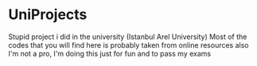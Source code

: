# UniProjects
Stupid project i did in the university (Istanbul Arel University)
Most of the codes that you will find here is probably taken from online resources 
also I'm not a pro, I'm doing this just for fun and to pass my exams
